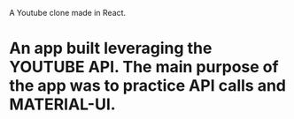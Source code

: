 A Youtube clone made in React.

An app built leveraging the YOUTUBE API. The main purpose of the app was to practice API calls and MATERIAL-UI.
=======
